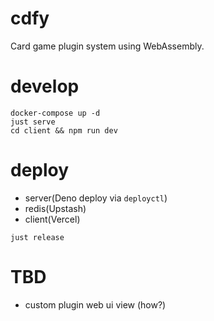 # cdfy
Card game plugin system using WebAssembly.

# develop
```
docker-compose up -d
just serve
cd client && npm run dev
```

# deploy
- server(Deno deploy via `deployctl`)
- redis(Upstash)
- client(Vercel)

```
just release
```

# TBD
- custom plugin web ui view (how?)